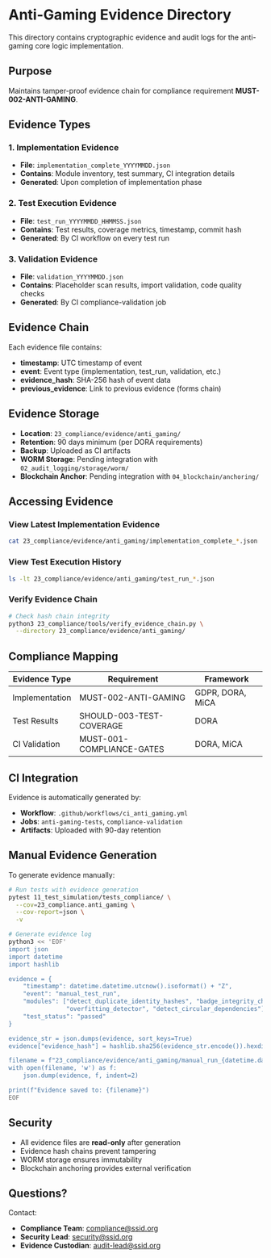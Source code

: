 # Anti-Gaming Evidence Directory

This directory contains cryptographic evidence and audit logs for the anti-gaming core logic implementation.

## Purpose

Maintains tamper-proof evidence chain for compliance requirement **MUST-002-ANTI-GAMING**.

## Evidence Types

### 1. Implementation Evidence
- **File**: `implementation_complete_YYYYMMDD.json`
- **Contains**: Module inventory, test summary, CI integration details
- **Generated**: Upon completion of implementation phase

### 2. Test Execution Evidence
- **File**: `test_run_YYYYMMDD_HHMMSS.json`
- **Contains**: Test results, coverage metrics, timestamp, commit hash
- **Generated**: By CI workflow on every test run

### 3. Validation Evidence
- **File**: `validation_YYYYMMDD.json`
- **Contains**: Placeholder scan results, import validation, code quality checks
- **Generated**: By CI compliance-validation job

## Evidence Chain

Each evidence file contains:
- **timestamp**: UTC timestamp of event
- **event**: Event type (implementation, test_run, validation, etc.)
- **evidence_hash**: SHA-256 hash of event data
- **previous_evidence**: Link to previous evidence (forms chain)

## Evidence Storage

- **Location**: `23_compliance/evidence/anti_gaming/`
- **Retention**: 90 days minimum (per DORA requirements)
- **Backup**: Uploaded as CI artifacts
- **WORM Storage**: Pending integration with `02_audit_logging/storage/worm/`
- **Blockchain Anchor**: Pending integration with `04_blockchain/anchoring/`

## Accessing Evidence

### View Latest Implementation Evidence
```bash
cat 23_compliance/evidence/anti_gaming/implementation_complete_*.json | jq .
```

### View Test Execution History
```bash
ls -lt 23_compliance/evidence/anti_gaming/test_run_*.json
```

### Verify Evidence Chain
```bash
# Check hash chain integrity
python3 23_compliance/tools/verify_evidence_chain.py \
  --directory 23_compliance/evidence/anti_gaming/
```

## Compliance Mapping

| Evidence Type | Requirement | Framework |
|--------------|-------------|-----------|
| Implementation | MUST-002-ANTI-GAMING | GDPR, DORA, MiCA |
| Test Results | SHOULD-003-TEST-COVERAGE | DORA |
| CI Validation | MUST-001-COMPLIANCE-GATES | DORA, MiCA |

## CI Integration

Evidence is automatically generated by:
- **Workflow**: `.github/workflows/ci_anti_gaming.yml`
- **Jobs**: `anti-gaming-tests`, `compliance-validation`
- **Artifacts**: Uploaded with 90-day retention

## Manual Evidence Generation

To generate evidence manually:

```bash
# Run tests with evidence generation
pytest 11_test_simulation/tests_compliance/ \
  --cov=23_compliance.anti_gaming \
  --cov-report=json \
  -v

# Generate evidence log
python3 << 'EOF'
import json
import datetime
import hashlib

evidence = {
    "timestamp": datetime.datetime.utcnow().isoformat() + "Z",
    "event": "manual_test_run",
    "modules": ["detect_duplicate_identity_hashes", "badge_integrity_checker",
                "overfitting_detector", "detect_circular_dependencies"],
    "test_status": "passed"
}

evidence_str = json.dumps(evidence, sort_keys=True)
evidence["evidence_hash"] = hashlib.sha256(evidence_str.encode()).hexdigest()

filename = f"23_compliance/evidence/anti_gaming/manual_run_{datetime.datetime.now().strftime('%Y%m%d_%H%M%S')}.json"
with open(filename, 'w') as f:
    json.dump(evidence, f, indent=2)

print(f"Evidence saved to: {filename}")
EOF
```

## Security

- All evidence files are **read-only** after generation
- Evidence hash chains prevent tampering
- WORM storage ensures immutability
- Blockchain anchoring provides external verification

## Questions?

Contact:
- **Compliance Team**: compliance@ssid.org
- **Security Lead**: security@ssid.org
- **Evidence Custodian**: audit-lead@ssid.org
